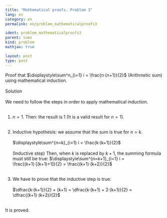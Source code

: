 ```yaml
---
title: "Mathematical proofs. Problem 3"
lang: en
category: en
permalink: en/problem_mathematicalproofs3

ident: problem_mathematicalproofs3
parent: sums
kind: problem
mathjax: true

layout: post
type: post
---
```


<div>
Proof that $\displaystyle\sum^n_{i=1} i = \frac{n·(n+1)}{2}$ (Arithmetic sum) using mathematical induction. <br><br>

<div class="bcblue boxdissap">
Solution
</div><br>

<div class="dissap">
We need to follow the steps in order to apply mathematical induction.<br><br>

1. $n=1$. Then: the result is 1 (It is a valid result for $n=1$).<br><br>
2. Inductive hypothesis: we assume that the sum is true for $n=k$. <br><br>
 $\displaystyle\sum^{n=k}_{i=1} i = \frac{k·(k+1)}{2}$<br><br>
(Inductive step) Then, when $k$ is replaced by $k+1$, the summing formula must still be true: $\displaystyle\sum^{n=k+1}_{i=1} i = \frac{(k+1)·[(k+1)+1]}{2} = \frac{(k+1)·(k+2)}{2}$<br><br>

3. We have to prove that the inductive step is true: <br><br>
$\dfrac{k·(k+1)}{2} + (k+1) = \dfrac{k·(k+1) + 2·(k+1)}{2} = \dfrac{(k+1)·(k+2)}{2}$<br><br>

It is proved.


</div>
